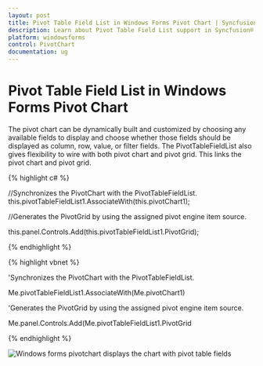 ```yaml
---
layout: post
title: Pivot Table Field List in Windows Forms Pivot Chart | Syncfusion
description: Learn about Pivot Table Field List support in Syncfusion® Windows Forms Pivot Chart control, its elements and more details.
platform: windowsforms
control: PivotChart
documentation: ug
---
```


# Pivot Table Field List in Windows Forms Pivot Chart

The pivot chart can be dynamically built and customized by choosing any available fields to display and choose whether those fields should be displayed as column, row, value, or filter fields. The PivotTableFieldList also gives flexibility to wire with both pivot chart and pivot grid. This links the pivot chart and pivot grid.

{% highlight c# %}

//Synchronizes the PivotChart with the PivotTableFieldList.
this.pivotTableFieldList1.AssociateWith(this.pivotChart1);


//Generates the PivotGrid by using the assigned pivot engine item source.

this.panel.Controls.Add(this.pivotTableFieldList1.PivotGrid);

{% endhighlight %}

{% highlight vbnet %}

'Synchronizes the PivotChart with the PivotTableFieldList.

Me.pivotTableFieldList1.AssociateWith(Me.pivotChart1)



'Generates the PivotGrid by using the assigned pivot engine item source.

Me.panel.Controls.Add(Me.pivotTableFieldList1.PivotGrid

{% endhighlight %}

![Windows forms pivotchart displays the chart with pivot table fields](PivotTableFieldList_images/PivotTableFieldList_img1.png)
